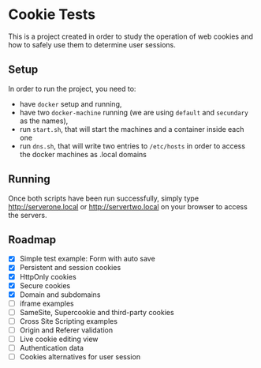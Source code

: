 # Cookie Tests

This is a project created in order to study the operation of web cookies and how to safely use them to determine user sessions.

## Setup
In order to run the project, you need to: 

* have `docker` setup and running, 
* have two `docker-machine` running (we are using `default` and `secundary` as the names),
* run `start.sh`, that will start the machines and a container inside each one
* run `dns.sh`, that will write two entries to `/etc/hosts` in order to access the docker machines as .local domains

## Running

Once both scripts have been run successfully, simply type http://serverone.local or http://servertwo.local on your browser to access the servers.

## Roadmap

- [x] Simple test example: Form with auto save
- [x] Persistent and session cookies
- [x] HttpOnly cookies 
- [x] Secure cookies
- [x] Domain and subdomains
- [ ] iframe examples
- [ ] SameSite, Supercookie and third-party cookies
- [ ] Cross Site Scripting examples
- [ ] Origin and Referer validation
- [ ] Live cookie editing view
- [ ] Authentication data
- [ ] Cookies alternatives for user session